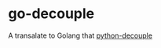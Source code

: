 # go-decouple
A transalate to Golang that [python-decouple](https://github.com/henriquebastos/python-decouple)
